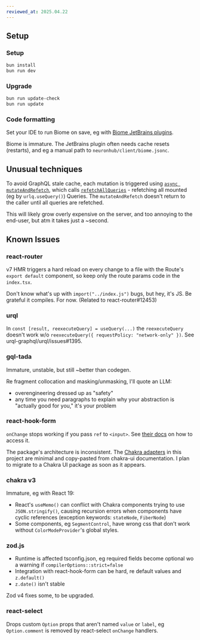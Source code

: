 ```yaml
---
reviewed_at: 2025.04.22
---
```


Setup
--------------------------------

### Setup

```bash
bun install
bun run dev
```

### Upgrade

```bash
bun run update-check
bun run update
```

### Code formatting

Set your IDE to run Biome on save, eg with [Biome JetBrains plugins](https://plugins.jetbrains.com/plugin/22761-biome).

Biome is immature. The JetBrains plugin often needs cache resets (restarts), and eg a manual path to `neuronhub/client/biome.jsonc`.

Unusual techniques
--------------------------------

To avoid GraphQL stale cache, each mutation is triggered using [`async mutateAndRefetch`](./src/urql/mutateAndRefetch.ts),
which calls [`refetchAllQueries`](./src/urql/refetchQueriesExchange.ts) - refetching all mounted (eg by `urlq.useQuery()`)
Queries. The `mutateAndRefetch` doesn't return to the caller until all queries are refetched.

This will likely grow overly expensive on the server, and too annoying to the end-user, but atm it takes just a ~second.

Known Issues
--------------------------------

### react-router

v7 HMR triggers a hard reload on every change to a file with the Route's `export default` component, so keep only the route params code in the `index.tsx`. 

Don't know what's up with `import("../index.js")` bugs, but hey, it's JS. Be grateful it compiles. For now. (Related to react-router#12453)

### urql

In `const [result, reexecuteQuery] = useQuery(...)` the `reexecuteQuery` doesn't work w/o `reexecuteQuery({ requestPolicy: "network-only" })`. See urql-graphql/urql/issues#1395.

### gql-tada

Immature, unstable, but still ~better than codegen.

Re fragment collocation and masking/unmasking, I'll quote an LLM:
- overengineering dressed up as "safety"
- any time you need paragraphs to explain why your abstraction is "actually good for you," it's your problem

### react-hook-form

`onChange` stops working if you pass `ref` to `<input>`. See [their docs](https://www.react-hook-form.com/faqs/#Howtosharerefusage) on how to access it.

The package's architecture is inconsistent. The [Chakra adapters](/client/src/components/forms) in this project are minimal and copy-pasted from chakra-ui documentation. I plan to migrate to a Chakra UI package as soon as it appears.

### chakra v3

Immature, eg with React 19:
- React's `useMemo()` can conflict with Chakra components trying to use `JSON.stringify()`, causing recursion errors when components have cyclic references (exception keywords: `stateNode`, `FiberNode`)
- Some components, eg `SegmentControl`, have wrong css that don't work without `ColorModeProvider`'s global styles.

### zod.js

- Runtime is affected tsconfig.json, eg required fields become optional wo a warning if `compilerOptions::strict=false`
- Integration with react-hook-form can be hard, re default values and `z.default()`
- `z.date()` isn't stable

Zod v4 fixes some, to be upgraded.

### react-select

Drops custom `Option` props that aren't named `value` or `label`, eg `Option.comment` is removed by react-select `onChange` handlers.
